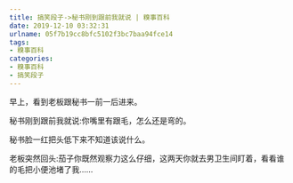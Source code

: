```yaml
---
title: 搞笑段子->秘书刚到跟前我就说 | 糗事百科
date: 2019-12-10 03:32:31
urlname: 05f7b19cc8bfc5102f3bc7baa94fce14
tags: 
- 糗事百科
categories:
- 糗事百科
- 搞笑段子
---
```

早上，看到老板跟秘书一前一后进来。

秘书刚到跟前我就说:你嘴里有跟毛，怎么还是弯的。

秘书脸一红把头低下来不知道该说什么。

老板突然回头:茄子你既然观察力这么仔细，这两天你就去男卫生间盯着，看看谁的毛把小便池堵了我……


